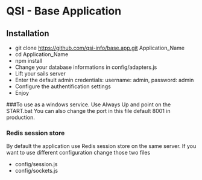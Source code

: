 # QSI - Base Application
## Installation
- git clone https://github.com/qsi-info/base.app.git Application_Name
- cd Application_Name
- npm install
- Change your database informations in config/adapters.js
- Lift your sails server
- Enter the default admin credentials: username: admin, password: admin
- Configure the authentification settings
- Enjoy


###To use as a windows service.
Use Always Up and point on the START.bat
You can also change the port in this file default 8001 in production.

### Redis session store
By default the application use Redis session store on the same server. If you want to use different configuration change those two files
- config/session.js
- config/sockets.js